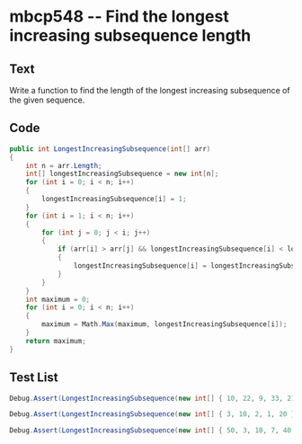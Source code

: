 # mbcp548 -- Find the longest increasing subsequence length

## Text

Write a function to find the length of the longest increasing subsequence of the given sequence.

## Code

```csharp
public int LongestIncreasingSubsequence(int[] arr) 
{
    int n = arr.Length;
    int[] longestIncreasingSubsequence = new int[n];
    for (int i = 0; i < n; i++)
    {
        longestIncreasingSubsequence[i] = 1;
    }
    for (int i = 1; i < n; i++)
    {
        for (int j = 0; j < i; j++)
        {
            if (arr[i] > arr[j] && longestIncreasingSubsequence[i] < longestIncreasingSubsequence[j] + 1)
            {
                longestIncreasingSubsequence[i] = longestIncreasingSubsequence[j] + 1;
            }
        }
    }
    int maximum = 0;
    for (int i = 0; i < n; i++)
    {
        maximum = Math.Max(maximum, longestIncreasingSubsequence[i]);
    }
    return maximum;
}
```

## Test List

```csharp
Debug.Assert(LongestIncreasingSubsequence(new int[] { 10, 22, 9, 33, 21, 50, 41, 60 }) == 5);
```

```csharp
Debug.Assert(LongestIncreasingSubsequence(new int[] { 3, 10, 2, 1, 20 }) == 3);
```

```csharp
Debug.Assert(LongestIncreasingSubsequence(new int[] { 50, 3, 10, 7, 40, 80 }) == 4);
```
